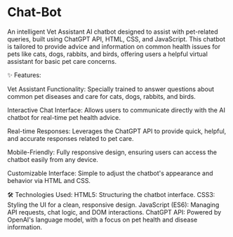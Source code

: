 # Chat-Bot
An intelligent Vet Assistant AI chatbot designed to assist with pet-related queries, built using ChatGPT API, HTML, CSS, and JavaScript. This chatbot is tailored to provide advice and information on common health issues for pets like cats, dogs, rabbits, and birds, offering users a helpful virtual assistant for basic pet care concerns.

✨ Features:

Vet Assistant Functionality: Specially trained to answer questions about common pet diseases and care for cats, dogs, rabbits, and birds.

Interactive Chat Interface: Allows users to communicate directly with the AI chatbot for real-time pet health advice.

Real-time Responses: Leverages the ChatGPT API to provide quick, helpful, and accurate responses related to pet care.

Mobile-Friendly: Fully responsive design, ensuring users can access the chatbot easily from any device.

Customizable Interface: Simple to adjust the chatbot's appearance and behavior via HTML and CSS.

🛠 Technologies Used:
HTML5: Structuring the chatbot interface.
CSS3: Styling the UI for a clean, responsive design.
JavaScript (ES6): Managing API requests, chat logic, and DOM interactions.
ChatGPT API: Powered by OpenAI's language model, with a focus on pet health and disease information.
